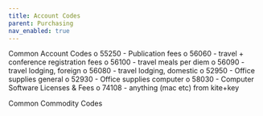 ```yaml
---
title: Account Codes
parent: Purchasing
nav_enabled: true 
---
```


Common Account Codes
o	55250 - Publication fees
o	56060 - travel + conference registration fees
o	56100 - travel meals per diem
o	56090 - travel lodging, foreign
o	56080 - travel lodging, domestic
o	52950 - Office supplies general
o	52930 - Office supplies computer
o	58030 - Computer Software Licenses & Fees
o	74108 - anything (mac etc) from kite+key

Common Commodity Codes
